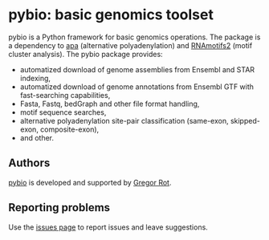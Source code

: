 # pybio: basic genomics toolset

pybio is a Python framework for basic genomics operations. The package is a dependency to [apa](https://github.com/grexor/apa) (alternative polyadenylation) and [RNAmotifs2](https://github.com/grexor/rnamotifs2) (motif cluster analysis). The pybio package provides:

+ automatized download of genome assemblies from Ensembl and STAR indexing,
+ automatized download of genome annotations from Ensembl GTF with fast-searching capabilities,
+ Fasta, Fastq, bedGraph and other file format handling,
+ motif sequence searches,
+ alternative polyadenylation site-pair classification (same-exon, skipped-exon, composite-exon),
+ and other.

## Authors

[pybio](https://github.com/grexor/pybio) is developed and supported by [Gregor Rot](http://rotlab.info).

## Reporting problems

Use the [issues page](https://github.com/grexor/pybio/issues) to report issues and leave suggestions.
